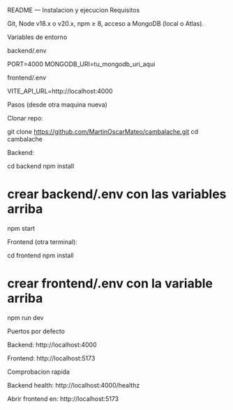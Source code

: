 README — Instalacion y ejecucion
Requisitos

Git, Node v18.x o v20.x, npm ≥ 8, acceso a MongoDB (local o Atlas).

Variables de entorno

backend/.env

PORT=4000
MONGODB_URI=tu_mongodb_uri_aqui


frontend/.env

VITE_API_URL=http://localhost:4000

Pasos (desde otra maquina nueva)

Clonar repo:

git clone https://github.com/MartinOscarMateo/cambalache.git
cd cambalache


Backend:

cd backend
npm install
# crear backend/.env con las variables arriba
npm start


Frontend (otra terminal):

cd frontend
npm install
# crear frontend/.env con la variable arriba
npm run dev

Puertos por defecto

Backend: http://localhost:4000

Frontend: http://localhost:5173

Comprobacion rapida

Backend health: http://localhost:4000/healthz

Abrir frontend en: http://localhost:5173
